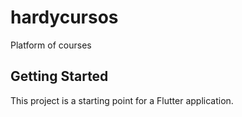# hardycursos

Platform of courses 

## Getting Started

This project is a starting point for a Flutter application.
